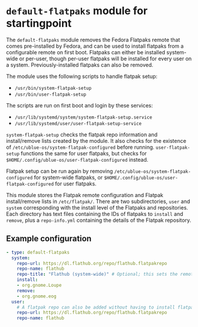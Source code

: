 # `default-flatpaks` module for startingpoint

The `default-flatpaks` module removes the Fedora Flatpaks remote that comes pre-installed by Fedora, and can be used to install flatpaks from a configurable remote on first boot. Flatpaks can either be installed system-wide or per-user, though per-user flatpaks will be installed for every user on a system. Previously-installed flatpaks can also be removed.

The module uses the following scripts to handle flatpak setup:

- `/usr/bin/system-flatpak-setup`
- `/usr/bin/user-flatpak-setup`

The scripts are run on first boot and login by these services:

- `/usr/lib/systemd/system/system-flatpak-setup.service`
- `/usr/lib/systemd/user/user-flatpak-setup-service`

`system-flatpak-setup` checks the flatpak repo information and install/remove lists created by the module. It also checks for the existence of `/etc/ublue-os/system-flatpak-configured` before running. `user-flatpak-setup` functions the same for user flatpaks, but checks for `$HOME/.config/ublue-os/user-flatpak-configured` instead.

Flatpak setup can be run again by removing `/etc/ublue-os/system-flatpak-configured` for system-wide flatpaks, or `$HOME/.config/ublue-os/user-flatpak-configured` for user flatpaks.

This module stores the Flatpak remote configuration and Flatpak install/remove lists in `/etc/flatpak/`. There are two subdirectories, `user` and `system` corresponding with the install level of the Flatpaks and repositories. Each directory has text files containing the IDs of flatpaks to `install` and `remove`, plus a `repo-info.yml` containing the details of the Flatpak repository.

## Example configuration

```yaml
- type: default-flatpaks
  system:
    repo-url: https://dl.flathub.org/repo/flathub.flatpakrepo
    repo-name: flathub
    repo-title: "Flathub (system-wide)" # Optional; this sets the remote's user-facing name in graphical frontends like GNOME Software
    install:
    - org.gnome.Loupe
    remove:
    - org.gnome.eog
  user:
    # A flatpak repo can also be added without having to install flatpaks
    repo-url: https://dl.flathub.org/repo/flathub.flatpakrepo
    repo-name: flathub
```
